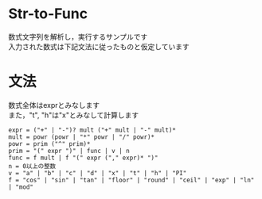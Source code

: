 # Str-to-Func
数式文字列を解析し，実行するサンプルです<br>
入力された数式は下記文法に従ったものと仮定しています

# 文法
数式全体はexprとみなします<br>
また，"t", "h"は"x"とみなして計算します
```
expr = ("+" | "-")? mult ("+" mult | "-" mult)*
mult = powr (powr | "*" powr | "/" powr)*
powr = prim ("^" prim)*
prim = "(" expr ")" | func | v | n
func = f mult | f "(" expr ("," expr)* ")"
n = 0以上の整数
v = "a" | "b" | "c" | "d" | "x" | "t" | "h" | "PI"
f = "cos" | "sin" | "tan" | "floor" | "round" | "ceil" | "exp" | "ln" | "mod"
```
